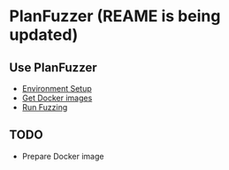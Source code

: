 # PlanFuzzer (REAME is being updated)
<!-- 'PlanFuzzer' is a query plan oritened fuzzing framework for database managment system (DBMS). -->
## Use PlanFuzzer
- [Environment Setup](PREREQUISITE.md)
- [Get Docker images](INSTALL.md)
- [Run Fuzzing](RUN.md)

## TODO
- Prepare Docker image